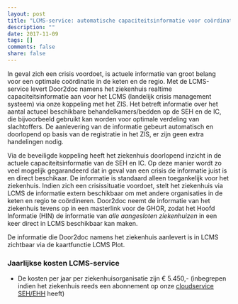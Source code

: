 ```yaml
---
layout: post
title: "LCMS-service: automatische capaciteitsinformatie voor coördinatie bij crisis"
description: ""
date: 2017-11-09
tags: []
comments: false
share: false
---
```


In geval zich een crisis voordoet, is actuele informatie van groot belang voor een optimale coördinatie in de keten en de regio. Met de LCMS-service levert Door2doc namens het ziekenhuis realtime capaciteitsinformatie aan voor het LCMS (landelijk crisis management systeem) via onze koppeling met het ZIS. Het betreft informatie over het aantal actueel beschikbare behandelkamers/bedden op de SEH en de IC, die bijvoorbeeld gebruikt kan worden voor optimale verdeling van slachtoffers. De aanlevering van de informatie gebeurt automatisch en doorlopend op basis van de registratie in het ZIS, er zijn geen extra handelingen nodig.

Via de beveiligde koppeling heeft het ziekenhuis doorlopend inzicht in de actuele capaciteitsinformatie van de SEH en IC. Op deze manier wordt zo veel mogelijk gegarandeerd dat in geval van een crisis de informatie juist is en direct beschikaar. De informatie is standaard alleen toegankelijk voor het ziekenhuis. Indien zich een crisissituatie voordoet, stelt het ziekenhuis via LCMS de informatie extern beschikbaar om met andere organisaties in de keten en regio te coördineren. Door2doc neemt de informatie van het ziekenhuis tevens op in een masterlink voor de GHOR, zodat het Hoofd Informatie (HIN) de informatie van _alle aangesloten ziekenhuizen_ in een keer direct in LCMS beschikbaar kan maken.

De informatie die Door2doc namens het ziekenhuis aanlevert is in LCMS zichtbaar via de kaartfunctie LCMS Plot.

### Jaarlijkse kosten LCMS-service
* De kosten per jaar per ziekenhuisorganisatie zijn € 5.450,- (inbegrepen indien het ziekenhuis reeds een abonnement op onze [cloudservice SEH/EHH](docs.door2doc.com/2017-07-26/prijsindicatie) heeft)


